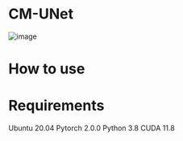 # CM-UNet
![image](https://github.com/user-attachments/assets/95523698-abe3-486c-8ba0-8afaef072cac)

# How to use

# Requirements
Ubuntu 20.04
Pytorch 2.0.0
Python 3.8
CUDA 11.8

